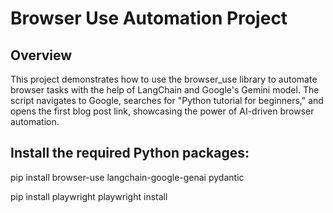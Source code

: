 # Browser Use Automation Project

## Overview

This project demonstrates how to use the browser_use library to automate browser tasks with the help of LangChain and Google's Gemini model. The script navigates to Google, searches for "Python tutorial for beginners," and opens the first blog post link, showcasing the power of AI-driven browser automation.

## Install the required Python packages:

pip install browser-use langchain-google-genai pydantic

pip install playwright
playwright install
